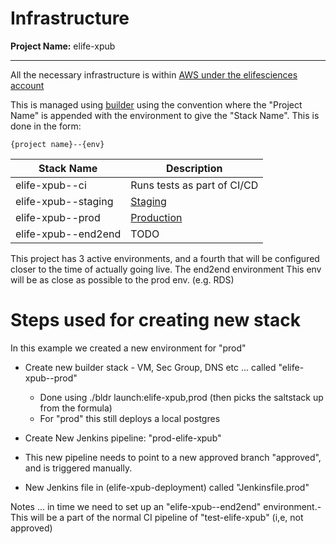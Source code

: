 # Infrastructure

**Project Name:** elife-xpub

---

All the necessary infrastructure is within [AWS under the elifesciences account](https://512686554592.signin.aws.amazon.com/console)

This is managed using [builder](https://github.com/elifesciences/builder) using the convention where the "Project Name" is appended with the environment to give the "Stack Name". This is done in the form:

```
{project name}--{env}
```

| Stack Name          | Description                                         |
| ------------------- | --------------------------------------------------- |
| elife-xpub--ci      | Runs tests as part of CI/CD                         |
| elife-xpub--staging | [Staging](https://staging--xpub.elifesciences.org/) |
| elife-xpub--prod    | [Production](https://xpub.elifesciences.org/)       |
| elife-xpub--end2end | TODO                                                |

This project has 3 active environments, and a fourth that will be configured closer to the time of actually going live. The end2end environment This env will be as close as possible to the prod env. (e.g. RDS)

# Steps used for creating new stack

In this example we created a new environment for "prod"

- Create new builder stack - VM, Sec Group, DNS etc ... called "elife-xpub--prod"

  - Done using ./bldr launch:elife-xpub,prod (then picks the saltstack up from the formula)
  - For "prod" this still deploys a local postgres

- Create New Jenkins pipeline: "prod-elife-xpub"

- This new pipeline needs to point to a new approved branch "approved", and is triggered manually.

- New Jenkins file in (elife-xpub-deployment) called "Jenkinsfile.prod"

Notes ... in time we need to set up an "elife-xpub--end2end" environment.- This will be a part of the normal CI pipeline of "test-elife-xpub" (i,e, not approved)
